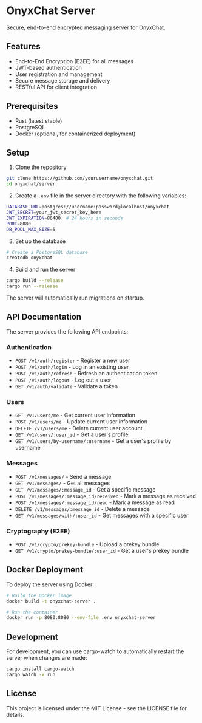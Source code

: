 # OnyxChat Server

Secure, end-to-end encrypted messaging server for OnyxChat.

## Features

- End-to-End Encryption (E2EE) for all messages
- JWT-based authentication
- User registration and management
- Secure message storage and delivery
- RESTful API for client integration

## Prerequisites

- Rust (latest stable)
- PostgreSQL
- Docker (optional, for containerized deployment)

## Setup

1. Clone the repository

```bash
git clone https://github.com/yourusername/onyxchat.git
cd onyxchat/server
```

2. Create a `.env` file in the server directory with the following variables:

```bash
DATABASE_URL=postgres://username:password@localhost/onyxchat
JWT_SECRET=your_jwt_secret_key_here
JWT_EXPIRATION=86400  # 24 hours in seconds
PORT=8080
DB_POOL_MAX_SIZE=5
```

3. Set up the database

```bash
# Create a PostgreSQL database
createdb onyxchat
```

4. Build and run the server

```bash
cargo build --release
cargo run --release
```

The server will automatically run migrations on startup.

## API Documentation

The server provides the following API endpoints:

### Authentication

- `POST /v1/auth/register` - Register a new user
- `POST /v1/auth/login` - Log in an existing user
- `POST /v1/auth/refresh` - Refresh an authentication token
- `POST /v1/auth/logout` - Log out a user
- `GET /v1/auth/validate` - Validate a token

### Users

- `GET /v1/users/me` - Get current user information
- `POST /v1/users/me` - Update current user information
- `DELETE /v1/users/me` - Delete current user account
- `GET /v1/users/:user_id` - Get a user's profile
- `GET /v1/users/by-username/:username` - Get a user's profile by username

### Messages

- `POST /v1/messages/` - Send a message
- `GET /v1/messages/` - Get all messages
- `GET /v1/messages/:message_id` - Get a specific message
- `POST /v1/messages/:message_id/received` - Mark a message as received
- `POST /v1/messages/:message_id/read` - Mark a message as read
- `DELETE /v1/messages/:message_id` - Delete a message
- `GET /v1/messages/with/:user_id` - Get messages with a specific user

### Cryptography (E2EE)

- `POST /v1/crypto/prekey-bundle` - Upload a prekey bundle
- `GET /v1/crypto/prekey-bundle/:user_id` - Get a user's prekey bundle

## Docker Deployment

To deploy the server using Docker:

```bash
# Build the Docker image
docker build -t onyxchat-server .

# Run the container
docker run -p 8080:8080 --env-file .env onyxchat-server
```

## Development

For development, you can use cargo-watch to automatically restart the server when changes are made:

```bash
cargo install cargo-watch
cargo watch -x run
```

## License

This project is licensed under the MIT License - see the LICENSE file for details. 